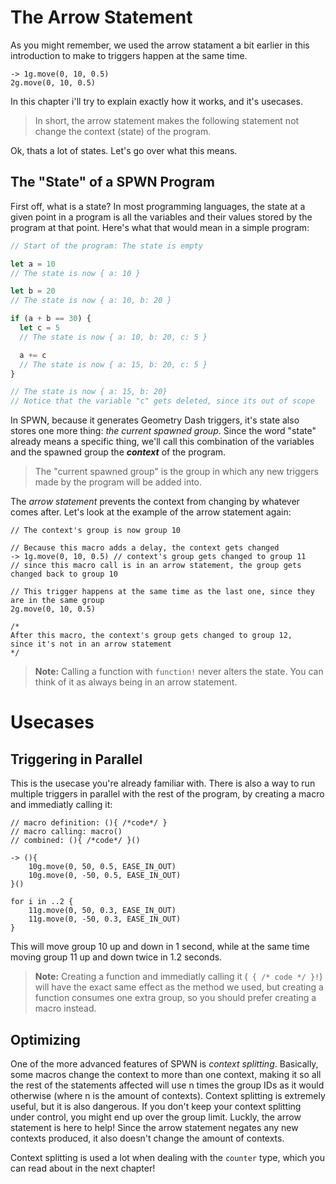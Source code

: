# The Arrow Statement

As you might remember, we used the arrow statament a bit earlier in this introduction to make to triggers happen at the same time.

```
-> 1g.move(0, 10, 0.5)
2g.move(0, 10, 0.5)
```

In this chapter i'll try to explain exactly how it works, and it's usecases.

> In short, the arrow statement makes the following statement not change the context (state) of the program.

Ok, thats a lot of states. Let's go over what this means.

## The "State" of a SPWN Program

First off, what is a state? In most programming languages, the state at a given point in a program is all the variables and their values stored by the program at that point. Here's what that would mean in a simple program:

```js
// Start of the program: The state is empty

let a = 10
// The state is now { a: 10 }

let b = 20
// The state is now { a: 10, b: 20 }

if (a + b == 30) {
  let c = 5
  // The state is now { a: 10, b: 20, c: 5 }

  a += c
  // The state is now { a: 15, b: 20, c: 5 }
}

// The state is now { a: 15, b: 20}
// Notice that the variable "c" gets deleted, since its out of scope
```

In SPWN, because it generates Geometry Dash triggers, it's state also stores one more thing: _the current spawned group_. Since the word "state" already means a specific thing, we'll call this combination of the variables and the spawned group the _**context**_ of the program.

> The "current spawned group" is the group in which any new triggers made by the program will be added into.

The _arrow statement_ prevents the context from changing by whatever comes after. Let's look at the example of the arrow statement again:

```
// The context's group is now group 10

// Because this macro adds a delay, the context gets changed
-> 1g.move(0, 10, 0.5) // context's group gets changed to group 11
// since this macro call is in an arrow statement, the group gets changed back to group 10

// This trigger happens at the same time as the last one, since they are in the same group
2g.move(0, 10, 0.5)

/*
After this macro, the context's group gets changed to group 12,
since it's not in an arrow statement
*/

```

> **Note:** Calling a function with `function!` never alters the state. You can think of it as always being in an arrow statement.

# Usecases

## Triggering in Parallel

This is the usecase you're already familiar with. There is also a way to run multiple triggers in parallel with the rest of the program, by creating a macro and immediatly calling it:

```
// macro definition: (){ /*code*/ }
// macro calling: macro()
// combined: (){ /*code*/ }()

-> (){
    10g.move(0, 50, 0.5, EASE_IN_OUT)
    10g.move(0, -50, 0.5, EASE_IN_OUT)
}()

for i in ..2 {
    11g.move(0, 50, 0.3, EASE_IN_OUT)
    11g.move(0, -50, 0.3, EASE_IN_OUT)
}
```

This will move group 10 up and down in 1 second, while at the same time moving group 11 up and down twice in 1.2 seconds.

> **Note:** Creating a function and immediatly calling it (` { /* code */ }!`) will have the exact same effect as the method we used, but creating a function consumes one extra group, so you should prefer creating a macro instead.

## Optimizing

One of the more advanced features of SPWN is _context splitting_. Basically, some macros change the context to more than one context, making it so all the rest of the statements affected will use n times the group IDs as it would otherwise (where n is the amount of contexts). Context splitting is extremely useful, but it is also dangerous. If you don't keep your context splitting under control, you might end up over the group limit. Luckly, the arrow statement is here to help! Since the arrow statement negates any new contexts produced, it also doesn't change the amount of contexts.

Context splitting is used a lot when dealing with the `counter` type, which you can read about in the next chapter!
